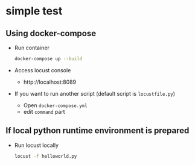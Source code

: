 # simple test

## Using docker-compose

- Run container
    ```bash
    docker-compose up --build
    ```

- Access locust console
    - http://localhost:8089

- If you want to run another script (default script is `locustfile.py`)
    - Open `docker-compose.yml`
    - edit `command` part

## If local python runtime environment is prepared

- Run locust locally
    ```bash
    locust -f helloworld.py
    ```
